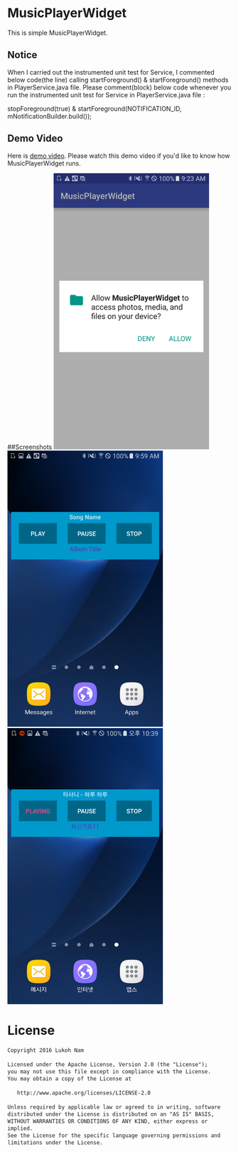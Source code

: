 # MusicPlayerWidget
This is simple MusicPlayerWidget.

## Notice
When I carried out the instrumented unit test for Service, I commented below code(the line) calling startForeground() & startForeground() methods in PlayerService.java file.
Please comment(block) below code whenever you run the instrumented unit test for Service in PlayerService.java file :

stopForeground(true) & startForeground(NOTIFICATION_ID, mNotificationBuilder.build());

## Demo Video
Here is [demo video](https://youtu.be/25Pp254OEbg). Please watch this demo video if you'd like to know how MusicPlayerWidget runs.

##Screenshots
<img src="https://github.com/Lukoh/MusicPlayerWidget/blob/master/Screenshot_3.png" alt="Log-in Demo" width="350" />
&nbsp;
<img src="https://github.com/Lukoh/MusicPlayerWidget/blob/master/Screenshot_5.png" alt="Log-in Demo" width="350" />
&nbsp;
<img src="https://github.com/Lukoh/MusicPlayerWidget/blob/master/Screenshot_1.png" alt="Log-in Demo" width="350" />
&nbsp;

# License
```
Copyright 2016 Lukoh Nam

Licensed under the Apache License, Version 2.0 (the "License");
you may not use this file except in compliance with the License.
You may obtain a copy of the License at

   http://www.apache.org/licenses/LICENSE-2.0

Unless required by applicable law or agreed to in writing, software
distributed under the License is distributed on an "AS IS" BASIS,
WITHOUT WARRANTIES OR CONDITIONS OF ANY KIND, either express or implied.
See the License for the specific language governing permissions and
limitations under the License.
